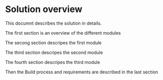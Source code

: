 # Solution overview

This documnt describes the solution in details.

The first section is an overview of the different modules

The secong section descripes the first module

The third section descripes the second module

The fourth section descripes the third module

Then the Build process and requirements are described in the last section
